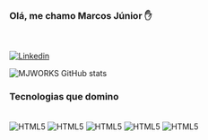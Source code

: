 ### Olá, me chamo Marcos Júnior ✋
<br/>

[![Linkedin](https://img.shields.io/badge/LinkedIn-0077B5?style=for-the-badge&logo=linkedin&logoColor=white)](https://www.linkedin.com/in/marcos-j%C3%BAnior-passarella-naves-7868a3210/)

![MJWORKS GitHub stats](https://github-readme-stats.vercel.app/api?username=MJWORKS&show_icons=true&theme=onedark)

### Tecnologias que domino

<div style="display: inline_block"><br/>
<img align="center" alt="HTML5" src="https://img.shields.io/badge/HTML5-E34F26?style=for-the-badge&logo=html5&logoColor=white" />
<img align="center" alt="HTML5" src="https://img.shields.io/badge/CSS3-1572B6?style=for-the-badge&logo=css3&logoColor=white" />
<img align="center" alt="HTML5" src="https://img.shields.io/badge/JavaScript-F7DF1E?style=for-the-badge&logo=javascript&logoColor=black" />
<img align="center" alt="HTML5" src="https://img.shields.io/badge/TypeScript-007ACC?style=for-the-badge&logo=typescript&logoColor=white" />
<img align="center" alt="HTML5" src="https://img.shields.io/badge/Angular-DD0031?style=for-the-badge&logo=angular&logoColor=white" />
</div>
